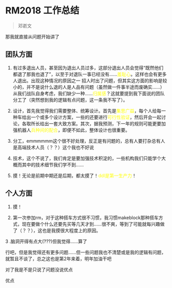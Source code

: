 # RM2018 工作总结
> 邓嵛文

那我就直接从问题开始讲了

## 团队方面

1. 有过多退出人员，甚至因为退出人员过多，这部分退出人员会觉得“既然他们都退了那我也退了”，以至于对退队一事已经没有……<text style="color:yellow">羞耻心</text>。这样也会有更多人退出。出现这种情况的原因之一 招人时出了问题，但其实这方面的影响是较小的，并不是说什么退的人是人品有问题（虽然做一件事半途而废确实……）从我们战队自身考虑，我们缺少一种……<text style="color:yellow">归属感</text>？这就要提到我下面说的团队分工了（突然想到我的逻辑有点问题，这一条我不写了）。

2. 设计，首先我觉得我们需要整体、统筹设计。首先是<text style="color:yellow">集思广益</text>，每个人给每一种车给出一个或多个设计方案，一些的还要进行<text style="color:yellow">可行性验证</text>，然后开会一起讨论，各取所长给出一套大致方案。其次，据我预测，下一年的规则可能更要加强机器人<text style="color:yellow">兵种间的配合</text>，即便不如此，整体设计也很重要。

3. 分工，emmmmmm这个很不好处理，反正是有问题的，总有人要打杂总有人是高端技术人员（？？）这个我也不好说

4. 技术，这个不说了，我们肯定是要加强技术积淀的，一些机构我们只能学个大概而其中的技术细节我们学不到……

5. 摸！无论是前期中期还是后期，都太摸了！<text style="color:yellow">ddl是第一生产力</text>！

## 个人方面

1. 摸！

2. 第一次参加rm，对于这种搭车方式很不习惯，我习惯makeblock那种搭车方式，现在要做个什么还要先买等几天才到……很不爽，等到了可能就每兴趣做了（？？），这也是我摸很大程度上的原因。

3 .脑洞开得有点大(???)但我觉得……算了

行吧，但是我觉得还有更多问题……但一些问题我也不清楚或是我的逻辑有问题，就暂且不谈了，总之这也是第2年来着，明年加油干吧

对了我是不是只说了问题没说优点

优点
